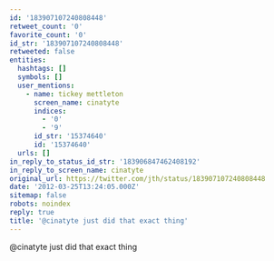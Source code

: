 ```yaml
---
id: '183907107240808448'
retweet_count: '0'
favorite_count: '0'
id_str: '183907107240808448'
retweeted: false
entities:
  hashtags: []
  symbols: []
  user_mentions:
    - name: tickey mettleton
      screen_name: cinatyte
      indices:
        - '0'
        - '9'
      id_str: '15374640'
      id: '15374640'
  urls: []
in_reply_to_status_id_str: '183906847462408192'
in_reply_to_screen_name: cinatyte
original_url: https://twitter.com/jth/status/183907107240808448
date: '2012-03-25T13:24:05.000Z'
sitemap: false
robots: noindex
reply: true
title: '@cinatyte just did that exact thing'
---
```


@cinatyte just did that exact thing